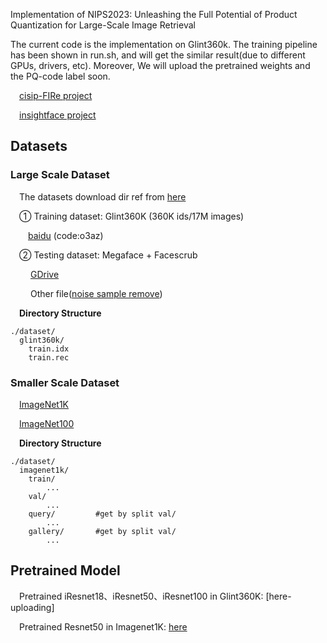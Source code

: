 Implementation of NIPS2023: 
Unleashing the Full Potential of Product Quantization for Large-Scale Image Retrieval

The current code is the implementation on Glint360k. The training pipeline has been shown in run.sh, and will get the similar result(due to different GPUs, drivers, etc).
Moreover,  We will upload the pretrained weights and the PQ-code label soon.

&emsp;[cisip-FIRe project](https://github.com/CISiPLab/cisip-FIRe)

&emsp;[insightface project](https://github.com/deepinsight/insightface)


## Datasets

### Large Scale Dataset

&emsp;The datasets download dir ref from [here](https://github.com/deepinsight/insightface/tree/c2db41402c627cab8ea32d55da591940f2258276/recognition/_datasets_)

&emsp;① Training dataset: Glint360K (360K ids/17M images)

&emsp;&emsp;[baidu](https://pan.baidu.com/s/1GsYqTTt7_Dn8BfxxsLFN0w) (code:o3az)

&emsp;② Testing dataset: Megaface + Facescrub 

&emsp;&emsp; [GDrive](https://drive.google.com/file/d/1KBwp0U9oZgZj7SYDXRxUnnH7Lwvd9XMy/view?usp=sharing)

&emsp;&emsp; Other file([noise sample remove](https://drive.google.com/drive/folders/14GXWU0f3SB4Bt4dF_jjMsB2OXzi4q4zv?usp=sharing))

&emsp;**Directory Structure**
```
./dataset/
  glint360k/
    train.idx
    train.rec
```
### Smaller Scale Dataset

&emsp;[ImageNet1K](https://image-net.org/download-images)

&emsp;[ImageNet100](https://drive.google.com/file/d/0B7IzDz-4yH_HSmpjSTlFeUlSS00/view?usp=drive_link&resourcekey=0-ozGVTlPhCjlY351mdV_9hg)

&emsp;**Directory Structure**
```
./dataset/
  imagenet1k/
    train/
        ...
    val/
        ...
    query/         #get by split val/
        ...
    gallery/       #get by split val/
        ...
```

## Pretrained Model
&emsp;Pretrained iResnet18、iResnet50、iResnet100 in Glint360K: [here-uploading]

&emsp;Pretrained Resnet50 in Imagenet1K: [here](https://download.pytorch.org/models/resnet50-19c8e357.pth)

